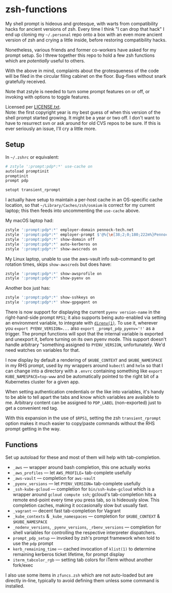 zsh-functions
=============

My shell prompt is hideous and grotesque, with warts from compatibility hacks
for ancient versions of zsh.  Every time I think "I can drop that hack" I end
up cloning my `~/.personal` repo onto a box with an even more ancient version
of zsh and crying a little inside, before restoring compatibility hacks.

Nonetheless, various friends and former co-workers have asked for my prompt
setup.  So I threw together this repo to hold a few zsh functions which are
_potentially_ useful to others.

With the above in mind, complaints about the grotesqueness of the code will be
filed in the circular filing cabinet on the floor.  Bug-fixes without snark
gratefully received.

Note that zstyle is needed to turn some prompt features on or off, or invoking
with options to toggle features.

Licensed per [LICENSE.txt](LICENSE.txt).  
Note: the first copyright year is my best guess of when this version of the
shell prompt started growing.  It might be a year or two off.  I don't want to
have to resurrect svn or ask around for old CVS repos to be sure.  If this is
ever seriously an issue, I'll cry a little more.


## Setup

In `~/.zshrc` or equivalent:

```sh
# zstyle ':prompt:pdp*:*' use-cache on
autoload promptinit
promptinit
prompt pdp

setopt transient_rprompt
```

I actually have setup to maintain a per-host cache in an OS-specific cache
location, so that `~/Library/Caches/zsh/osmium` is correct for my current
laptop; this then feeds into uncommenting the `use-cache` above.

My macOS laptop had:

```sh
zstyle ':prompt:pdp*:*' employer-domain pennock-tech.net
zstyle ':prompt:pdp*:*' employer-prompt $'@%{\e[38;2;0;180;222m%}PennockTech%{\e[0m%}'
zstyle ':prompt:pdp*:*' show-domain off
zstyle ':prompt:pdp*:*' auto-kerberos on
zstyle ':prompt:pdp*:*' show-awscreds on
```

My Linux laptop, unable to use the aws-vault info sub-command to get rotation
times, skips `show-awscreds` but does have:

```sh
zstyle ':prompt:pdp*:*' show-awsprofile on
zstyle ':prompt:pdp*:*' show-pyenv on
```

Another box just has:

```sh
zstyle ':prompt:pdp*:*' show-sshkeys on
zstyle ':prompt:pdp*:*' show-gpgagent on
```

There is now support for displaying the current `pyenv version-name` in the
right-hand-side prompt `RPS1`; it also supports being auto-enabled via setting
an environment variable, to integrate with [`direnv(1)`](https://direnv.net/).
To use it, wherever you `export PYENV_VERSION=...` also
`export _prompt_pdp_pyenv='!'` as a trigger.  The prompt functions will spot
that the internal variable is exported and unexport it, before turning on its
own pyenv mode.  This support doesn't handle arbitrary "something assigned to
`PYENV_VERSION`, unfortunately.  We'd need watches on variables for that.

I now display by default a rendering of `$KUBE_CONTEXT` and `$KUBE_NAMESPACE`
in my RHS prompt, used by my wrappers around `kubectl` and `helm` so that I
can change into a directory with a `.envrc` containing something like
`export KUBE_NAMESPACE=top-www` and be automatically pointed to the right bit
of a Kubernetes cluster for a given app.

When setting authentication credentials or the like into variables, it's handy
to be able to tell apart the tabs and know which variables are available to
me.  Arbitrary content can be assigned to `PDP_LABEL` (non-exported) just to
get a convenient red tag.

With this expansion in the use of `$RPS1`, setting the zsh `transient_rprompt`
option makes it much easier to copy/paste commands without the RHS prompt
getting in the way.

## Functions

Set up autoload for these and most of them will help with tab-completion.

* `_aws` — wrapper around bash completion, this one actually works
* `_aws_profiles` — let `AWS_PROFILE=` tab-complete usefully
* `_aws-vault` — completion for `aws-vault`
* `_pyenv_versions` — let `PYENV_VERSION=` tab-complete usefully
* `_ssh-kube-gcloud` — completion for `bin/ssh-kube-gcloud` which is a wrapper
  around `gcloud compute ssh`; gcloud's tab-completion hits a remote end-point
  every time you press tab, so is hideously slow.  This completion caches,
  making it occasionally slow but usually fast.
* `_vagrant` — decent fast tab-completion for Vagrant
* `_kube_contexts` & `_kube_namespaces` — completion for
  `$KUBE_CONTEXT` & `$KUBE_NAMESPACE`
* `_nodenv_versions`, `_pyenv_versions`, `_rbenv_versions` — completion for
  shell variables for controlling the respective interpreter dispatchers.
* `prompt_pdp_setup` — invoked by zsh's prompt framework when told to use the
  `pdp` prompt
* `kerb_remaining_time` — cached invocation of `klist(1)` to determine
  remaining kerberos ticket lifetime, for prompt display
* `iterm_tabcolor_rgb` — setting tab colors for iTerm without another
  fork/exec

I also use some items in `zfuncs.zsh` which are not auto-loaded but are
directly in-line, typically to avoid defining them unless some command is
installed.
